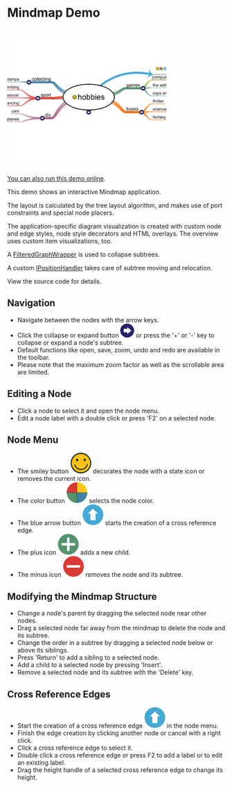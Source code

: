 # Mindmap Demo

<img src="../../resources/image/mindmap.png" alt="demo-thumbnail" height="320"/>

[You can also run this demo online](https://live.yworks.com/demos/complete/mindmap/index.html).

This demo shows an interactive Mindmap application.

The layout is calculated by the tree layout algorithm, and makes use of port constraints and special node placers.

The application-specific diagram visualization is created with custom node and edge styles, node style decorators and HTML overlays. The overview uses custom item visualizations, too.

A [FilteredGraphWrapper](https://docs.yworks.com/yfileshtml/#/api/FilteredGraphWrapper) is used to collapse subtrees.

A custom [IPositionHandler](https://docs.yworks.com/yfileshtml/#/api/IPositionHandler) takes care of subtree moving and relocation.

View the source code for details.

## Navigation

- Navigate between the nodes with the arrow keys.
- Click the collapse or expand button ![](resources/arrowRight.svg) or press the '+' or '-' key to collapse or expand a node's subtree.
- Default functions like open, save, zoom, undo and redo are available in the toolbar.
- Please note that the maximum zoom factor as well as the scrollable area are limited.

## Editing a Node

- Click a node to select it and open the node menu.
- Edit a node label with a double click or press 'F2' on a selected node.

## Node Menu

- The smiley button ![](resources/smiley-happy-24.svg) decorates the node with a state icon or removes the current icon.
- The color button ![](resources/colors-24.svg) selects the node color.
- The blue arrow button ![](resources/crossref-24.svg) starts the creation of a cross reference edge.
- The plus icon ![](resources/plus-24.svg) adds a new child.
- The minus icon ![](resources/minus-24.svg) removes the node and its subtree.

## Modifying the Mindmap Structure

- Change a node's parent by dragging the selected node near other nodes.
- Drag a selected node far away from the mindmap to delete the node and its subtree.
- Change the order in a subtree by dragging a selected node below or above its siblings.
- Press 'Return' to add a sibling to a selected node.
- Add a child to a selected node by pressing 'Insert'.
- Remove a selected node and its subtree with the 'Delete' key.

## Cross Reference Edges

- Start the creation of a cross reference edge ![](resources/crossref-24.svg) in the node menu.
- Finish the edge creation by clicking another node or cancel with a right click.
- Click a cross reference edge to select it.
- Double click a cross reference edge or press F2 to add a label or to edit an existing label.
- Drag the height handle of a selected cross reference edge to change its height.
